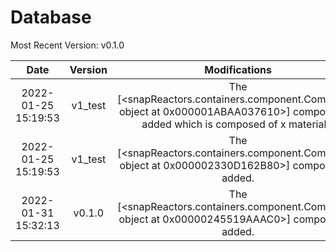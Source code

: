 
Database
========
  
Most Recent Version: v0.1.0  

|Date|Version|Modifications|
| :---: | :---: | :---: |
|2022-01-25 15:19:53|v1_test |The [<snapReactors.containers.component.Component object at 0x000001ABAA037610>] component is added which is composed of x materials.|
|2022-01-25 15:19:53|v1_test |The [<snapReactors.containers.component.Component object at 0x000002330D162B80>] component is added.|
|2022-01-31 15:32:13|v0.1.0|The [<snapReactors.containers.component.Component object at 0x00000245519AAAC0>] component is added.|
